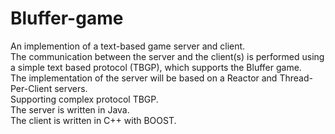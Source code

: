 # Bluffer-game
An implemention of a text-based game server and client. <br />
The communication between the server and the client(s) is performed using a simple text based protocol (TBGP), which supports the Bluffer game. <br />
The implementation of the server will be based on a Reactor and Thread-Per-Client servers. <br />
Supporting complex protocol TBGP. <br />
The server is written in Java. <br />
The client is written in C++ with BOOST.

